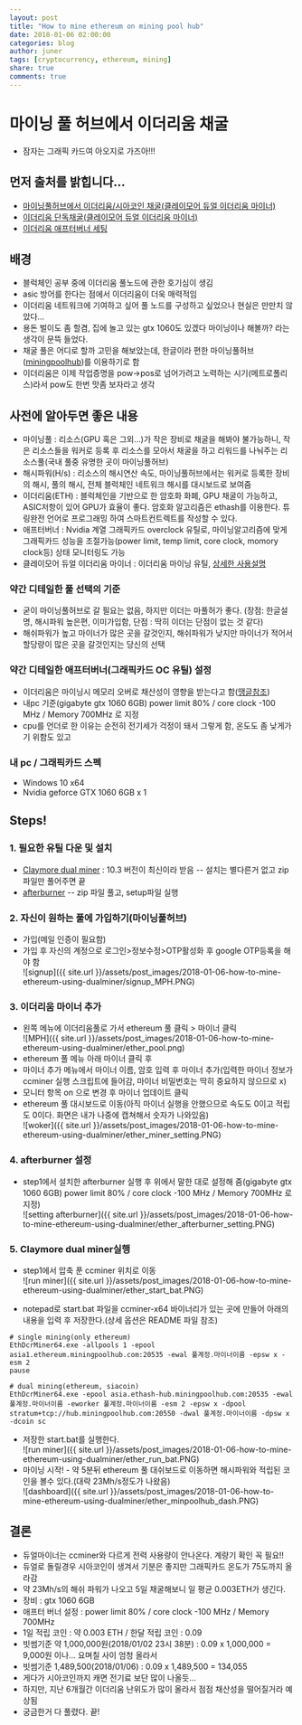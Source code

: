 ```yaml
---
layout: post
title: "How to mine ethereum on mining pool hub"
date: 2018-01-06 02:00:00
categories: blog
author: juner
tags: [cryptocurrency, ethereum, mining]
share: true
comments: true
---
```


# 마이닝 풀 허브에서 이더리움 채굴
 - 잠자는 그래픽 카드여 아오지로 가즈아!!!

## 먼저 출처를 밝힙니다...
 - [마이닝풀허브에서 이더리움/시아코인 채굴(클레이모어 듀얼 이더리움 마이너)](https://coinkr.kr/bbs/board.php?bo_table=coin_mining&wr_id=69)
 - [이더리움 단독채굴(클레이모어 듀얼 이더리움 마이너)](http://www.cryptocoin.kr/entry/%ED%81%B4%EB%A0%88%EC%9D%B4%EB%AA%A8%EC%96%B4-%EC%9D%B4%EB%8D%94%EB%A6%AC%EC%9B%80-%EC%8B%B1%EA%B8%80-%EC%B1%84%EA%B5%B4-%ED%95%98%EA%B8%B0-%EB%A7%88%EC%9D%B4%EB%8B%9D%ED%92%80-%ED%97%88%EB%B8%8C?category=687108)
 - [이더리움 애프터버너 세팅](https://www.ddengle.com/board_FAQ/2717858)  

## 배경
 - 블럭체인 공부 중에 이더리움 풀노드에 관한 호기심이 생김 
 - asic 방어를 한다는 점에서 이더리움이 더욱 매력적임
 - 이더리움 네트워크에 기여하고 싶어 풀 노드를 구성하고 싶었으나 현실은 만만치 않았다...
 - 용돈 벌이도 좀 할겸, 집에 놀고 있는 gtx 1060도 있겠다 마이닝이나 해볼까? 라는 생각이 문뜩 들었다. 
 - 채굴 풀은 어디로 할까 고민을 해보았는데, 한글이라 편한 마이닝풀허브([miningpoolhub](https://miningpoolhub.com/))를 이용하기로 함
 - 이더리움은 이제 작업증명을 pow->pos로 넘어가려고 노력하는 시기(메트로폴리스)라서 pow도 한번 맛좀 보자라고 생각 



## 사전에 알아두면 좋은 내용
 - 마이닝풀 : 리소스(GPU 혹은 그외...)가 작은 장비로 채굴을 해봐야 불가능하니, 작은 리소스들을 워커로 등록 후 리소스를 모아서 채굴을 하고 리워드를 나눠주는 리소스풀(국내 풀중 유명한 곳이 마이닝풀허브)
 - 해시파워(H/s) : 리소스의 해시연산 속도, 마이닝풀허브에서는 워커로 등록한 장비의 해시, 풀의 해시, 전체 블럭체인 네트워크 해시를 대시보드로 보여줌
 - 이더리움(ETH) : 블럭체인을 기반으로 한 암호화 화폐, GPU 채굴이 가능하고, ASIC저항이 있어 GPU가 효율이 좋다. 암호화 알고리즘은 ethash를 이용한다. 튜링완전 언어로 프로그래밍 하여 스마트컨트렉트를 작성할 수 있다. 
 - 애프터버너 : Nvidia 계열 그래픽카드 overclock 유틸로, 마이닝알고리즘에 맞게 그래픽카드 성능을 조절가능(power limit, temp limit, core clock, momory clock등) 상태 모니터링도 가능
 - 클레이모어 듀얼 이더리움 마이너 : 이더리움 마이닝 유틸, [상세한 사용설명](https://www.ddengle.com/miningbitcoin_voted/3097132) 


### 약간 디테일한 풀 선택의 기준
 - 굳이 마이닝풀허브로 갈 필요는 없음, 하지만 이더는 마풀허가 좋다. (장점: 한글설명, 해시파워 높은편, 이미가입함, 단점 : 딱히 이더는 단점이 없는 것 같다)
 - 해쉬파워가 높고 마이너가 많은 곳을 갈것인지, 해쉬파워가 낮지만 마이너가 적어서 할당량이 많은 곳을 갈것인지는 당신의 선택



### 약간 디테일한 애프터버너(그래픽카드 OC 유틸) 설정
 - 이더리움은 마이닝시 메모리 오버로 채산성이 영향을 받는다고 함([땡글참조](https://www.ddengle.com/miningbitcoin/2865333))
 - 내pc 기준(gigabyte gtx 1060 6GB) power limit 80% / core clock -100 MHz / Memory 700MHz 로 지정
 - cpu를 언더로 한 이유는 순전히 전기세가 걱정이 돼서 그렇게 함, 온도도 좀 낮게가기 위함도 있고

### 내 pc / 그래픽카드 스펙
 - Windows 10 x64 
 - Nvidia geforce GTX 1060 6GB x 1
 
## Steps! 
### 1. 필요한 유틸 다운 및 설치
 - [Claymore dual miner](https://bitcointalk.org/index.php?topic=1433925.0) : 10.3 버전이 최신이라 받음
 -- 설치는 별다른거 없고 zip 파일만 풀어주면 끝  
 - [afterburner](https://www.msi.com/page/afterburner)
 -- zip 파일 풀고, setup파일 실행
 
### 2. 자신이 원하는 풀에 가입하기(마이닝풀허브)
 - 가입(메일 인증이 필요함)
 - 가입 후 자신의 계정으로 로그인>정보수정>OTP활성화 후 google OTP등록을 해야 함     
 ![signup]({{ site.url }}/assets/post_images/2018-01-06-how-to-mine-ethereum-using-dualminer/signup_MPH.PNG)    

### 3. 이더리움 마이너 추가 
 - 왼쪽 메뉴에 이더리움풀로 가서 ethereum 풀 클릭 > 마이너 클릭    
 ![MPH]({{ site.url }}/assets/post_images/2018-01-06-how-to-mine-ethereum-using-dualminer/ether_pool.png)      
 - ethereum 풀 메뉴 아래 마이너 클릭 후
 - 마이너 추가 메뉴에서 마이너 이름, 암호 입력 후 마이너 추가(입력한 마이너 정보가 ccminer 실행 스크립트에 들어감, 마이너 비밀번호는 딱히 중요하지 않으므로 x)  
 - 모니터 항목 on 으로 변경 후 마이너 업데이트 클릭
 - ethereum 풀 대시보드로 이동(아직 마이너 실행을 안했으므로 속도도 0이고 적립도 0이다. 화면은 내가 나중에 캡쳐해서 숫자가 나와있음)      
 ![woker]({{ site.url }}/assets/post_images/2018-01-06-how-to-mine-ethereum-using-dualminer/ether_miner_setting.PNG)    


### 4. afterburner 설정
 - step1에서 설치한 afterburner 실행 후 위에서 말한 대로 설정해 줌(gigabyte gtx 1060 6GB) power limit 80% / core clock -100 MHz / Memory 700MHz 로 지정)    
 ![setting afterburner]({{ site.url }}/assets/post_images/2018-01-06-how-to-mine-ethereum-using-dualminer/ether_afterburner_setting.PNG)

### 5. Claymore dual miner실행
 - step1에서 압축 푼 ccminer 위치로 이동     
 ![run miner]({{ site.url }}/assets/post_images/2018-01-06-how-to-mine-ethereum-using-dualminer/ether_start_bat.PNG)
   
 - notepad로 start.bat 파일을 ccminer-x64 바이너리가 있는 곳에 만들어 아래의 내용을 입력 후 저장한다.(상세 옵션은 README 파일 참조) 
 ```
 # single mining(only ethereum)
EthDcrMiner64.exe -allpools 1 -epool asia1.ethereum.miningpoolhub.com:20535 -ewal 풀계정.마이너이름 -epsw x -esm 2
pause
 ```
 ```
 # dual mining(ethereum, siacoin)
EthDcrMiner64.exe -epool asia.ethash-hub.miningpoolhub.com:20535 -ewal 풀계정.마이너이름 -eworker 풀계정.마이너이름 -esm 2 -epsw x -dpool stratum+tcp://hub.miningpoolhub.com:20550 -dwal 풀계정.마이너이름 -dpsw x -dcoin sc
 ```
 - 저장한 start.bat를 실행한다.     
 ![run miner]({{ site.url }}/assets/post_images/2018-01-06-how-to-mine-ethereum-using-dualminer/ether_run_bat.PNG)    
 - 마이닝 시작! - 약 5분뒤 ethereum 풀 대쉬보드로 이동하면 해시파워와 적립된 코인을 볼수 있다.(대략 23Mh/s정도가 나왔음)    
 ![dashboard]({{ site.url }}/assets/post_images/2018-01-06-how-to-mine-ethereum-using-dualminer/ether_minpoolhub_dash.PNG)


## 결론
 - 듀얼마이너는 ccminer와 다르게 전력 사용량이 안나온다. 계량기 확인 꼭 필요!! 
 - 듀얼로 돌릴경우 시아코인이 생겨서 기분은 좋지만 그래픽카드 온도가 75도까지 올라감
 - 약 23Mh/s의 해쉬 파워가 나오고 5일 채굴해보니 일 평균 0.003ETH가 생긴다. 
- 장비 : gtx 1060 6GB  
 - 애프터 버너 설정 : power limit 80% / core clock -100 MHz / Memory 700MHz
 - 1일 적립 코인 : 약 0.003 ETH / 한달 적립 코인 : 0.09  
 - 빗썸기준 약 1,000,000원(2018/01/02 23시 38분) : 0.09 x 1,000,000 = 9,000원 이나... 요며칠 사이 엄청 올라서
 - 빗썸기준 1,489,500(2018/01/06) : 0.09 x 1,489,500 = 134,055 
 - 게다가 시아코인까지 캐면 전기료 보단 많이 나올듯...
 - 하지만, 지난 6개월간 이더리움 난위도가 많이 올라서 점점 채산성을 떨어질거라 예상됨
 - 궁금한거 다 풀렸다. 끝!
